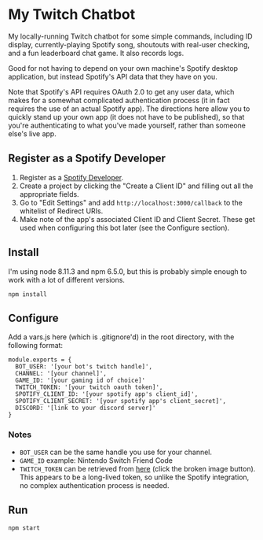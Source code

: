 # My Twitch Chatbot

My locally-running Twitch chatbot for some simple commands, including ID
display, currently-playing Spotify song, shoutouts with real-user checking, and
a fun leaderboard chat game. It also records logs.

Good for not having to depend on your own machine's Spotify desktop application,
but instead Spotify's API data that they have on you.

Note that Spotify's API requires OAuth 2.0 to get any user data, which makes for
a somewhat complicated authentication process (it in fact requires the use of an
actual Spotify app). The directions here allow you to quickly stand up your own
app (it does not have to be published), so that you're authenticating to what
you've made yourself, rather than someone else's live app.

## Register as a Spotify Developer

1. Register as a [Spotify Developer](https://developer.spotify.com/dashboard/login).
2. Create a project by clicking the "Create a Client ID" and filling out all
   the appropriate fields.
3. Go to "Edit Settings" and add `http://localhost:3000/callback` to the
   whitelist of Redirect URIs.
4. Make note of the app's associated Client ID and Client Secret. These get
   used when configuring this bot later (see the Configure section).

## Install

I'm using node 8.11.3 and npm 6.5.0, but this is probably simple enough to work
with a lot of different versions.

    npm install

## Configure

Add a vars.js here (which is .gitignore'd) in the root directory, with the
following format:

    module.exports = {
      BOT_USER: '[your bot's twitch handle]',
      CHANNEL: '[your channel]',
      GAME_ID: '[your gaming id of choice]'
      TWITCH_TOKEN: '[your twitch oauth token]',
      SPOTIFY_CLIENT_ID: '[your spotify app's client_id]',
      SPOTIFY_CLIENT_SECRET: '[your spotify app's client_secret]',
      DISCORD: '[link to your discord server]'
    }

### Notes

- `BOT_USER` can be the same handle you use for your channel.
- `GAME_ID` example: Nintendo Switch Friend Code
- `TWITCH_TOKEN` can be retrieved from [here](https://twitchapps.com/tmi/)
  (click the broken image button). This appears to be a long-lived token, so
  unlike the Spotify integration, no complex authentication process is needed.

## Run

    npm start
